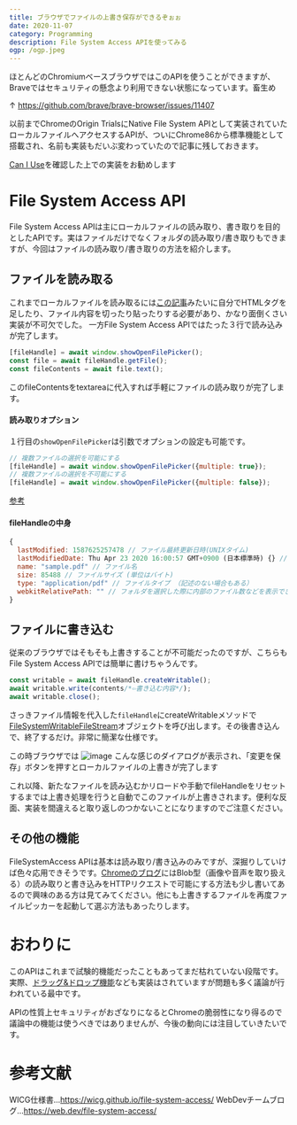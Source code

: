 ```yaml
---
title: ブラウザでファイルの上書き保存ができるぞぉぉ
date: 2020-11-07
category: Programming
description: File System Access APIを使ってみる
ogp: /ogp.jpeg
---
```


<div class="message">
ほとんどのChromiumベースブラウザではこのAPIを使うことができますが、Braveではセキュリティの懸念より利用できない状態になっています。畜生め
</div>

↑ https://github.com/brave/brave-browser/issues/11407

以前までChromeのOrigin TrialsにNative File System APIとして実装されていたローカルファイルへアクセスするAPIが、ついにChrome86から標準機能として搭載され、名前も実装もだいぶ変わっていたので記事に残しておきます。

[Can I Use](https://caniuse.com/?search=file%20system%20access%20api)を確認した上での実装をお勧めします

# File System Access API
File System Access APIは主にローカルファイルの読み取り、書き取りを目的としたAPIです。実はファイルだけでなくフォルダの読み取り/書き取りもできますが、今回はファイルの読み取り/書き取りの方法を紹介します。

## ファイルを読み取る
これまでローカルファイルを読み取るには[この記事](https://www.html5rocks.com/ja/tutorials/file/dndfiles//)みたいに自分でHTMLタグを足したり、ファイル内容を切ったり貼ったりする必要があり、かなり面倒くさい実装が不可欠でした。
一方File System Access APIではたった３行で読み込みが完了します。

```javascript
[fileHandle] = await window.showOpenFilePicker();
const file = await fileHandle.getFile();
const fileContents = await file.text();
```

このfileContentsをtextareaに代入すれば手軽にファイルの読み取りが完了します。
#### 読み取りオプション
１行目の```showOpenFilePicker```は引数でオプションの設定も可能です。

```javascript
// 複数ファイルの選択を可能にする
[fileHandle] = await window.showOpenFilePicker({multiple: true});
// 複数ファイルの選択を不可能にする
[fileHandle] = await window.showOpenFilePicker({multiple: false});
```
[参考](https://wicg.github.io/file-system-access/#api-showopenfilepicker)

#### fileHandleの中身

```javascript
{
  lastModified: 1587625257478 // ファイル最終更新日時(UNIXタイム)
  lastModifiedDate: Thu Apr 23 2020 16:00:57 GMT+0900 (日本標準時) {} // ファイル最終更新日時
  name: "sample.pdf" // ファイル名
  size: 85488 // ファイルサイズ (単位はバイト)
  type: "application/pdf" // ファイルタイプ （記述のない場合もある）
  webkitRelativePath: "" // フォルダを選択した際に内部のファイル数などを表示できる
}
```

## ファイルに書き込む
従来のブラウザではそもそも上書きすることが不可能だったのですが、こちらもFile System Access APIでは簡単に書けちゃうんです。

```javascript
const writable = await fileHandle.createWritable();
await writable.write(contents/*⇦書き込む内容*/);
await writable.close();
```

さっきファイル情報を代入した```fileHandle```にcreateWritableメソッドで[FileSystemWritableFileStream](https://wicg.github.io/file-system-access/#api-filesystemwritablefilestream)オブジェクトを呼び出します。その後書き込んで、終了するだけ。非常に簡潔な仕様です。

この時ブラウザでは
![image](https://user-images.githubusercontent.com/51294895/98450827-64c50d00-2183-11eb-8d55-e9eb95bcf73d.png)
こんな感じのダイアログが表示され、「変更を保存」ボタンを押すとローカルファイルの上書きが完了します

これ以降、新たなファイルを読み込むかリロードや手動でfileHandleをリセットするまでは上書き処理を行うと自動でこのファイルが上書きされます。便利な反面、実装を間違えると取り返しのつかないことになりますのでご注意ください。

## その他の機能
FileSystemAccess APIは基本は読み取り/書き込みのみですが、深掘りしていけば色々応用できそうです。[Chromeのブログ](https://web.dev/file-system-access/)にはBlob型（画像や音声を取り扱える）の読み取りと書き込みをHTTPリクエストで可能にする方法も少し書いてあるので興味のある方は見てみてください。他にも上書きするファイルを再度ファイルピッカーを起動して選ぶ方法もあったりします。

# おわりに
このAPIはこれまで試験的機能だったこともあってまだ枯れていない段階です。実際、[ドラッグ&ドロップ機能](https://wicg.github.io/file-system-access/#drag-and-drop)なども実装はされていますが問題も多く議論が行われている最中です。

APIの性質上セキュリティがおざなりになるとChromeの脆弱性になり得るので議論中の機能は使うべきではありませんが、今後の動向には注目していきたいです。

# 参考文献
WICG仕様書...https://wicg.github.io/file-system-access/
WebDevチームブログ...https://web.dev/file-system-access/

